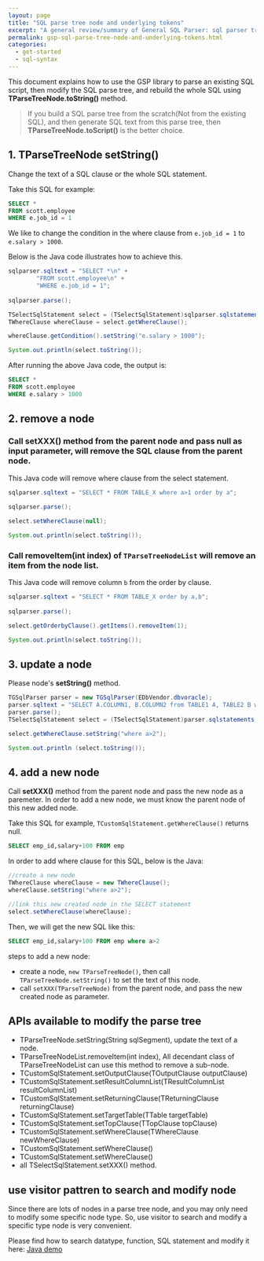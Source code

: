 ```yaml
---
layout: page
title: "SQL parse tree node and underlying tokens"
excerpt: "A general review/summary of General SQL Parser: sql parser tree node and underlying tokens"
permalink: gsp-sql-parse-tree-node-and-underlying-tokens.html
categories:
  - get-started
  - sql-syntax
---
```


This document explains how to use the GSP library to parse an existing SQL script, then modify the SQL parse tree, and rebuild the whole SQL using **TParseTreeNode.toString()** method.

> If you build a SQL parse tree from the scratch(Not from the existing SQL), and then generate SQL text from this parse tree, then **TParseTreeNode.toScript()** is the better choice.

## 1. TParseTreeNode setString()
Change the text of a SQL clause or the whole SQL statement.

Take this SQL for example:

```sql
SELECT *
FROM scott.employee
WHERE e.job_id = 1
```

We like to change the condition in the where clause from `e.job_id = 1` to `e.salary > 1000`.

Below is the Java code illustrates how to achieve this.
```java
sqlparser.sqltext = "SELECT *\n" +
        "FROM scott.employee\n" +
        "WHERE e.job_id = 1";
		
sqlparser.parse();

TSelectSqlStatement select = (TSelectSqlStatement)sqlparser.sqlstatements.get(0);
TWhereClause whereClause = select.getWhereClause();

whereClause.getCondition().setString("e.salary > 1000");

System.out.println(select.toString());
```

After running the above Java code, the output is:
```sql
SELECT *
FROM scott.employee
WHERE e.salary > 1000
```



## 2. remove a node
### Call **setXXX()**  method from the parent node and pass **null** as input parameter, will remove the SQL clause from the parent node.

This Java code will remove where clause from the select statement.

```java
sqlparser.sqltext = "SELECT * FROM TABLE_X where a>1 order by a";
		
sqlparser.parse();

select.setWhereClause(null);

System.out.println(select.toString());
```

### Call **removeItem(int index)** of `TParseTreeNodeList` will remove an item from the node list.

This Java code will remove column `b` from the order by clause.
```java
sqlparser.sqltext = "SELECT * FROM TABLE_X order by a,b";
		
sqlparser.parse();

select.getOrderbyClause().getItems().removeItem(1);

System.out.println(select.toString());
```


## 3. update a node
Please node's **setString()** method.

```java
TGSqlParser parser = new TGSqlParser(EDbVendor.dbvoracle);
parser.sqltext = "SELECT A.COLUMN1, B.COLUMN2 from TABLE1 A, TABLE2 B where A.COLUMN1=B.COLUMN1";
parser.parse();
TSelectSqlStatement select = (TSelectSqlStatement)parser.sqlstatements.get(0);

select.getWhereClause.setString("where a>2");

System.out.println (select.toString());
```


## 4. add a new node
Call **setXXX()**  method from the parent node and pass the new node as a paremeter.
In order to add a new node, we must know the parent node of this new added node.

Take this SQL for example, `TCustomSqlStatement.getWhereClause()` returns null.
```sql
SELECT emp_id,salary+100 FROM emp
```
In order to add where clause for this SQL, below is the Java:

```java
//create a new node
TWhereClause whereClause = new TWhereClause();
whereClause.setString("where a>2");

//link this new created node in the SELECT statement
select.setWhereClause(whereClause);
```

Then, we will get the new SQL like this:
```sql
SELECT emp_id,salary+100 FROM emp where a>2
```

steps to add a new node:
- create a node, `new TParseTreeNode()`, then call `TParseTreeNode.setString()` to set the text of this node.
- call `setXXX(TParseTreeNode)` from the parent node, and pass the new created node as parameter.

## APIs available to modify the parse tree

- TParseTreeNode.setString(String sqlSegment), update the text of a node.
- TParseTreeNodeList.removeItem(int index), All decendant class of TParseTreeNodeList can use this method to remove a sub-node.
- TCustomSqlStatement.setOutputClause(TOutputClause outputClause)
- TCustomSqlStatement.setResultColumnList(TResultColumnList resultColumnList)
- TCustomSqlStatement.setReturningClause(TReturningClause returningClause)
- TCustomSqlStatement.setTargetTable(TTable targetTable)
- TCustomSqlStatement.setTopClause(TTopClause topClause)
- TCustomSqlStatement.setWhereClause(TWhereClause newWhereClause)
- TCustomSqlStatement.setWhereClause()
- TCustomSqlStatement.setWhereClause()
- all TSelectSqlStatement.setXXX() method.


## use visitor pattren to search and modify node
Since there are lots of nodes in a parse tree node, and you may only need to modify some specific node type.
So, use visitor to search and modify a specific type node is very convenient.

Please find how to search datatype, function, SQL statement and modify it here:
[Java demo](https://github.com/sqlparser/gsp_demo_java/tree/master/src/main/java/demos/visitors)

